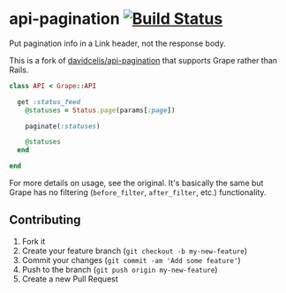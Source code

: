 # api-pagination [![Build Status](https://travis-ci.org/davidcelis/api-pagination.png)](https://travis-ci.org/davidcelis/api-pagination)

Put pagination info in a Link header, not the response body.

This is a fork of [davidcelis/api-pagination][api-pagination] that supports Grape rather than Rails.

```ruby
class API < Grape::API

  get :status_feed
    @statuses = Status.page(params[:page])

    paginate(:statuses)

    @statuses
  end

end
```

For more details on usage, see the original. It's basically the same but Grape has no filtering (`before_filter`, `after_filter`, etc.) functionality.

## Contributing

1. Fork it
2. Create your feature branch (`git checkout -b my-new-feature`)
3. Commit your changes (`git commit -am 'Add some feature'`)
4. Push to the branch (`git push origin my-new-feature`)
5. Create a new Pull Request

[api-pagination]: https://github.com/davidcelis/api-pagination
